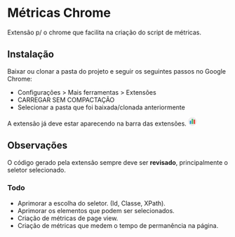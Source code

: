
# Métricas Chrome

Extensão p/ o chrome que facilita na criação do script de métricas.

## Instalação

Baixar ou clonar a pasta do projeto e seguir os seguintes passos no Google Chrome:

* Configurações > Mais ferramentas > Extensões
* CARREGAR SEM COMPACTAÇÃO
* Selecionar a pasta que foi baixada/clonada anteriormente

A extensão já deve estar aparecendo na barra das extensões. ![Screenshot](icon20.png)

## Observações

O código gerado pela extensão sempre deve ser **revisado**, principalmente o seletor selecionado.

### Todo

* Aprimorar a escolha do seletor. (Id, Classe, XPath).
* Aprimorar os elementos que podem ser selecionados.
* Criação de métricas de page view.
* Criação de métricas que medem o tempo de permanência na página.